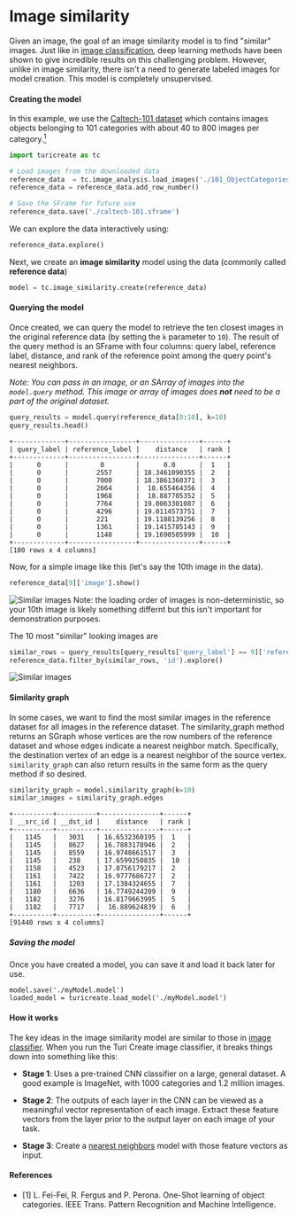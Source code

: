 # Image similarity

Given an image, the goal of an image similarity model is to find
"similar" images. Just like in [image
classification](../image_classifier/README.md), deep learning
methods have been shown to give incredible results on this challenging
problem. However, unlike in image similarity, there isn't a need to
generate labeled images for model creation. This model is completely
unsupervised.

#### Creating the model

In this example, we use the [Caltech-101
dataset](http://www.vision.caltech.edu/Image_Datasets/Caltech101/)
which contains images objects belonging to 101 categories with about 40
to 800 images per category.[<sup>1</sup>](../datasets.md)

```python
import turicreate as tc

# Load images from the downloaded data
reference_data  = tc.image_analysis.load_images('./101_ObjectCategories')
reference_data = reference_data.add_row_number()

# Save the SFrame for future use
reference_data.save('./caltech-101.sframe')
```

We can explore the data interactively using:
```python
reference_data.explore()
```

Next, we create an **image similarity** model using the data (commonly
called **reference data**)
```python
model = tc.image_similarity.create(reference_data)
```

#### Querying the model

Once created, we can query the model to retrieve the ten closest images
in the original reference data (by setting the `k` parameter to `10`).
The result of the query method is an SFrame with four columns: query
label, reference label, distance, and rank of the reference point 
among the query point's nearest neighbors.

_Note: You can pass in an image, or an SArray of images into the `model.query`_
_method. This image or array of images does **not** need to be a part of the_
_original dataset._

```python
query_results = model.query(reference_data[0:10], k=10)
query_results.head()
```
```no-highlight
+-------------+-----------------+---------------+------+
| query_label | reference_label |    distance   | rank |
+-------------+-----------------+---------------+------+
|      0      |        0        |      0.0      |  1   |
|      0      |       2557      | 18.3461090355 |  2   |
|      0      |       7000      | 18.3861360371 |  3   |
|      0      |       2664      |  18.655464356 |  4   |
|      0      |       1968      |  18.887705352 |  5   |
|      0      |       7764      | 19.0063301087 |  6   |
|      0      |       4296      | 19.0114573751 |  7   |
|      0      |       221       | 19.1188139256 |  8   |
|      0      |       1361      | 19.1415785143 |  9   |
|      0      |       1148      | 19.1690505999 |  10  |
+-------------+-----------------+---------------+------+
[100 rows x 4 columns]
```

Now, for a simple image like this (let's say the 10th image in the data).
```python
reference_data[9]['image'].show()
```
![Similar images](images/sample_image.jpg)
Note: the loading order of images is non-deterministic, so your 10th image
is likely something differnt but this isn't important for demonstration purposes.

The 10 most "similar" looking images are
```python
similar_rows = query_results[query_results['query_label'] == 9]['reference_label']
reference_data.filter_by(similar_rows, 'id').explore()
```

![Similar images](images/similar_images.png)

#### Similarity graph

In some cases, we want to find the most similar images in the reference
dataset for all images in the reference dataset. The similarity_graph
method returns an SGraph whose vertices are the row numbers of the reference
dataset and whose edges indicate a nearest neighbor match. Specifically,
the destination vertex of an edge is a nearest neighbor of the source
vertex. `similarity_graph` can also return results in the same form as the
query method if so desired.

```python
similarity_graph = model.similarity_graph(k=10)
similar_images = similarity_graph.edges
```
```no-highlight
+----------+----------+---------------+------+
| __src_id | __dst_id |    distance   | rank |
+----------+----------+---------------+------+
|   1145   |   3031   | 16.6532360195 |  1   |
|   1145   |   8627   | 16.7883178946 |  2   |
|   1145   |   8559   | 16.9748661517 |  3   |
|   1145   |   238    | 17.6599250835 |  10  |
|   1158   |   4523   | 17.0756179217 |  2   |
|   1161   |   7422   | 16.9777686727 |  2   |
|   1161   |   1203   | 17.1384324655 |  7   |
|   1180   |   6636   | 16.7749244209 |  9   |
|   1182   |   3276   | 16.8179663995 |  5   |
|   1182   |   7717   |  16.889624839 |  6   |
+----------+----------+---------------+------+
[91440 rows x 4 columns]
```

##### Saving the model

Once you have created a model, you can save it and load it back later for use.

```
model.save('./myModel.model')
loaded_model = turicreate.load_model('./myModel.model')
```

#### How it works

The key ideas in the image similarity model are similar to those in
[image classifier](../image_classifier/how-it-works.md). When you run
the Turi Create image classifier, it breaks things down into something
like this:

* **Stage 1**: Uses a pre-trained CNN classifier on a large, general
  dataset. A good example is ImageNet, with 1000 categories and 1.2
million images.

* **Stage 2**: The outputs of each layer in the CNN can be viewed as a
  meaningful vector representation of each image. Extract these feature
vectors from the layer prior to the output layer on each image of your
task.

* **Stage 3**: Create a [nearest
  neighbors](../nearest_neighbors/nearest_neighbors.md) model with those
feature vectors as input.

#### References

- [1] L. Fei-Fei, R. Fergus and P.  Perona. One-Shot learning of object
categories. IEEE Trans. Pattern Recognition and Machine Intelligence.
